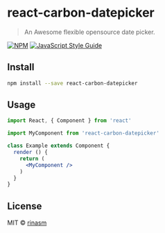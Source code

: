 # react-carbon-datepicker

> An Awesome flexible opensource date picker.

[![NPM](https://img.shields.io/npm/v/react-carbon-datepicker.svg)](https://www.npmjs.com/package/react-carbon-datepicker) [![JavaScript Style Guide](https://img.shields.io/badge/code_style-standard-brightgreen.svg)](https://standardjs.com)

## Install

```bash
npm install --save react-carbon-datepicker
```

## Usage

```jsx
import React, { Component } from 'react'

import MyComponent from 'react-carbon-datepicker'

class Example extends Component {
  render () {
    return (
      <MyComponent />
    )
  }
}
```

## License

MIT © [rinasm](https://github.com/rinasm)
